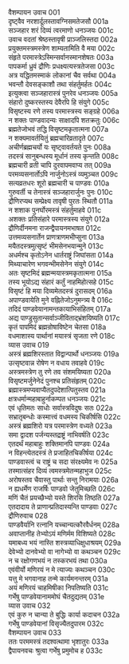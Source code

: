 वैशम्पायन उवाच	001  
दृष्ट्वैव नरशार्दूलस्तावग्निसमतेजसौ	001a  
सञ्जहार शरं दिव्यं त्वरमाणो धनञ्जयः	001c  
उवाच वदतां श्रेष्ठस्तावृषी प्राञ्जलिस्तदा	002a  
प्रयुक्तमस्त्रमस्त्रेण शाम्यतामिति वै मया	002c  
संहृते परमास्त्रेऽस्मिन्सर्वानस्मानशेषतः	003a  
पापकर्मा ध्रुवं द्रौणिः प्रधक्ष्यत्यस्त्रतेजसा	003c  
अत्र यद्धितमस्माकं लोकानां चैव सर्वथा	004a  
भवन्तौ देवसङ्काशौ तथा संहर्तुमर्हतः	004c  
इत्युक्त्वा सञ्जहारास्त्रं पुनरेव धनञ्जयः	005a  
संहारो दुष्करस्तस्य देवैरपि हि संयुगे	005c  
विसृष्टस्य रणे तस्य परमास्त्रस्य सङ्ग्रहे	006a  
न शक्तः पाण्डवादन्यः साक्षादपि शतक्रतुः	006c  
ब्रह्मतेजोभवं तद्धि विसृष्टमकृतात्मना	007a  
न शक्यमावर्तयितुं ब्रह्मचारिव्रतादृते	007c  
अचीर्णब्रह्मचर्यो यः सृष्ट्वावर्तयते पुनः	008a  
तदस्त्रं सानुबन्धस्य मूर्धानं तस्य कृन्तति	008c  
ब्रह्मचारी व्रती चापि दुरवापमवाप्य तत्	009a  
परमव्यसनार्तोऽपि नार्जुनोऽस्त्रं व्यमुञ्चत	009c  
सत्यव्रतधरः शूरो ब्रह्मचारी च पाण्डवः	010a  
गुरुवर्ती च तेनास्त्रं सञ्जहारार्जुनः पुनः	010c  
द्रौणिरप्यथ सम्प्रेक्ष्य तावृषी पुरतः स्थितौ	011a  
न शशाक पुनर्घोरमस्त्रं संहर्तुमाहवे	011c  
अशक्तः प्रतिसंहारे परमास्त्रस्य संयुगे	012a  
द्रौणिर्दीनमना राजन्द्वैपायनमभाषत	012c  
उत्तमव्यसनार्तेन प्राणत्राणमभीप्सुना	013a  
मयैतदस्त्रमुत्सृष्टं भीमसेनभयान्मुने	013c  
अधर्मश्च कृतोऽनेन धार्तराष्ट्रं जिघांसता	014a  
मिथ्याचारेण भगवन्भीमसेनेन संयुगे	014c  
अतः सृष्टमिदं ब्रह्मन्मयास्त्रमकृतात्मना	015a  
तस्य भूयोऽद्य संहारं कर्तुं नाहमिहोत्सहे	015c  
विसृष्टं हि मया दिव्यमेतदस्त्रं दुरासदम्	016a  
अपाण्डवायेति मुने वह्नितेजोऽनुमन्त्र्य वै	016c  
तदिदं पाण्डवेयानामन्तकायाभिसंहितम्	017a  
अद्य पाण्डुसुतान्सर्वाञ्जीविताद्भ्रंशयिष्यति	017c  
कृतं पापमिदं ब्रह्मन्रोषाविष्टेन चेतसा	018a  
वधमाशास्य पार्थानां मयास्त्रं सृजता रणे	018c  
व्यास उवाच	019  
अस्त्रं ब्रह्मशिरस्तात विद्वान्पार्थो धनञ्जयः	019a  
उत्सृष्टवान्न रोषेण न वधाय तवाहवे	019c  
अस्त्रमस्त्रेण तु रणे तव संशमयिष्यता	020a  
विसृष्टमर्जुनेनेदं पुनश्च प्रतिसंहृतम्	020c  
ब्रह्मास्त्रमप्यवाप्यैतदुपदेशात्पितुस्तव	021a  
क्षत्रधर्मान्महाबाहुर्नाकम्पत धनञ्जयः	021c  
एवं धृतिमतः साधोः सर्वास्त्रविदुषः सतः	022a  
सभ्रातृबन्धोः कस्मात्त्वं वधमस्य चिकीर्षसि	022c  
अस्त्रं ब्रह्मशिरो यत्र परमास्त्रेण वध्यते	023a  
समा द्वादश पर्जन्यस्तद्राष्ट्रं नाभिवर्षति	023c  
एतदर्थं महाबाहुः शक्तिमानपि पाण्डवः	024a  
न विहन्त्येतदस्त्रं ते प्रजाहितचिकीर्षया	024c  
पाण्डवास्त्वं च राष्ट्रं च सदा संरक्ष्यमेव नः	025a  
तस्मात्संहर दिव्यं त्वमस्त्रमेतन्महाभुज	025c  
अरोषस्तव चैवास्तु पार्थाः सन्तु निरामयाः	026a  
न ह्यधर्मेण राजर्षिः पाण्डवो जेतुमिच्छति	026c  
मणिं चैतं प्रयच्छैभ्यो यस्ते शिरसि तिष्ठति	027a  
एतदादाय ते प्राणान्प्रतिदास्यन्ति पाण्डवाः	027c  
द्रौणिरुवाच	028  
पाण्डवैर्यानि रत्नानि यच्चान्यत्कौरवैर्धनम्	028a  
अवाप्तानीह तेभ्योऽयं मणिर्मम विशिष्यते	028c  
यमाबध्य भयं नास्ति शस्त्रव्याधिक्षुधाश्रयम्	029a  
देवेभ्यो दानवेभ्यो वा नागेभ्यो वा कथञ्चन	029c  
न च रक्षोगणभयं न तस्करभयं तथा	030a  
एवंवीर्यो मणिरयं न मे त्याज्यः कथञ्चन	030c  
यत्तु मे भगवानाह तन्मे कार्यमनन्तरम्	031a  
अयं मणिरयं चाहमिषीका निपतिष्यति	031c  
गर्भेषु पाण्डवेयानाममोघं चैतदुद्यतम्	031e  
व्यास उवाच	032  
एवं कुरु न चान्या ते बुद्धिः कार्या कदाचन	032a  
गर्भेषु पाण्डवेयानां विसृज्यैतदुपारम	032c  
वैशम्पायन उवाच	033  
ततः परममस्त्रं तदश्वत्थामा भृशातुरः	033a  
द्वैपायनवचः श्रुत्वा गर्भेषु प्रमुमोच ह	033c  
